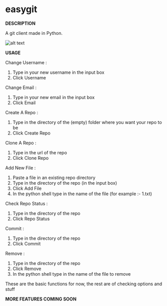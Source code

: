 # easygit

**DESCRIPTION**

A git client made in Python.

![alt text](https://i.ibb.co/zFFBwt9/Capture123890890.png)

**USAGE** 

Change Username : 
1) Type in your new username in the input box
2) Click Username

Change Email :
1) Type in your new email in the input box 
2) Click Email

Create A Repo : 
1) Type in the directory of the (empty) folder where you want your repo to be 
2) Click Create Repo

Clone A Repo : 
1) Type in the url of the repo 
2) Click Clone Repo

Add New File : 
1) Paste a file in an existing repo directory
2) Type in the directory of the repo (in the input box)
3) Click Add File
4) In the python shell type in the name of the file (for example :- 1.txt)

Check Repo Status : 
1) Type in the directory of the repo
2) Click Repo Status

Commit : 
1) Type in the directory of the repo 
2) Click Commit 

Remove : 
1) Type in the directory of the repo 
2) Click Remove
3) In the python shell type in the name of the file to remove

These are the basic functions for now, the rest are of checking options and stuff

**MORE FEATURES COMING SOON**
